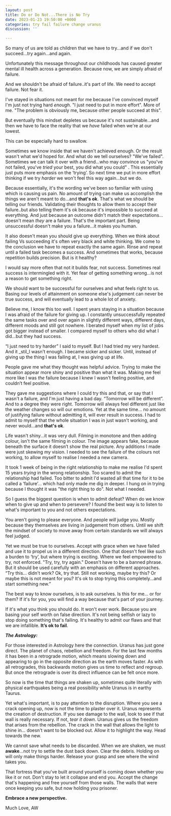 ```yaml
---
layout: post
title: Do or Do Not...There is No Try
date: 2023-01-23 19:50:00 +0000
categories: try fail failure change uranus
discussion: ''

---
```

So many of us are told as children that we have to try...and if we don't succeed...try again...and again.

Unfortunately this message throughout our childhoods has caused greater mental ill health across a generation. Because now, we are simply afraid of failure.

And we shouldn't be afraid of failure..it's part of life. We need to accept failure. Not fear it. <!--more-->

I've stayed in situations not meant for me because I've convinced myself I'm just not trying hard _enough._ "I just need to put in more effort". More of me. "The problem is obviously me, because other people succeed at this".

But eventually this mindset depletes us because it's not sustainable...and then we have to face the reality that we _have_ failed when we're at our lowest.

This can be especially hard to swallow.

Sometimes we know inside that we haven't achieved enough. Or the result wasn't what we'd hoped for. And what do we tell ourselves? "We've failed". Sometimes we can talk it over with a friend...who may convince us "you've not failed, you've _tried_ your best, you did what you could" . This essentially just puts more emphasis on the ‘trying’. So next time we put in more effort thinking if we try _harder_ we won't feel this way again...but we do.

Because essentially, it's the wording we've been so familiar with using which is causing us pain. No amount of trying can make us accomplish the things we aren't meant to do...and **that's ok**. That's what we should be telling our friends. Validating their thoughts to allow them to accept their failure..but also telling them it's ok because it's impossible to succeed at everything. And just because an outcome didn't match their expectations... doesn't mean _they_ are a failure. That's the important part. Being unsuccessful doesn't make you a failure...it makes you human.

It also doesn't mean you should give up everything. When we think about failing Vs succeeding it's often very black and white thinking. We come to the conclusion we have to repeat exactly the same again. Rinse and repeat until a failed task becomes a success. And sometimes that works, because repetition builds precision. But is it healthy?

I would say more often that not it builds fear, not success. Sometimes real success is intermingled with it. Yet fear of getting something wrong...is not a reason to get something right.

We should want to be successful for ourselves and what feels right to us. Basing our levels of attainment on someone else's judgement can never be true success, and will eventually lead to a whole lot of anxiety.

Believe me, I know this too well. I spent years staying in a situation because I was afraid of the failure for giving up. I constantly unsuccessfully repeated the same tasks over and over again in slightly different ways, different days, different moods and still got nowhere. I berated myself when my list of jobs got bigger instead of smaller. I compared myself to others who did what I did...but they had success.

“I just need to try harder” I said to myself. But I had tried my very hardest. And it _stil_l wasn't enough. I became sicker and sicker. Until, instead of giving up the thing I was failing at, I was giving up at life.

People gave me what they thought was helpful advice. Trying to make the situation appear more shiny and positive than what it was. Making me feel more like I was _the_ failure because I knew I wasn't feeling positive, and couldn’t feel positive.

They gave me suggestions where I could try this and that, or say that I wasn't a failure, and I'm just having a bad day. “Tomorrow will be different”. And to a degree they were right. Tomorrow will always feel different just like the weather changes so will our emotions. Yet at the same time... no amount of justifying failure without admitting it, will ever result in success. I had to admit to myself that the whole situation I was in just wasn't working, and never would...and **that's ok**.

Life wasn't shiny...it was very dull. Filming in monotone and then adding colour, isn't the same filming in colour. The image appears fake, because beneath the surface it doesn’t show the real picture. Any additions I made were just skewing my vision. I needed to see the failure of the colours not working, to allow myself to realise I needed a new camera.

It took 1 week of being in the right relationship to make me realise I'd spent 15 years _trying_ in the wrong relationship. Too scared to admit the relationship had failed. Too bitter to admit I'd wasted all that time for it to be called a ‘failure’... which had only made me dig in deeper. I hung on in trying because I thought it was "the right thing to do". Not what I needed.

So I guess the biggest question is when to admit defeat? When do we know when to give up and when to persevere? I found the best way is to listen to what's important to you and not others expectations.

You aren't going to please everyone. And people _will_ judge you. Mostly because they themselves are living in judgement from others. Until we shift the mindset of society to move away from certain standards we will always feel judged.

Yet we must be true to ourselves. Accept with grace when we have failed and use it to propel us in a different direction. One that doesn't feel like such a burden to ‘try’, but where trying is exciting. Where we feel empowered to try, not enforced. "Try, try, try again." Doesn't have to be a banned phrase. But it should be used carefully with an emphasis on different approaches. “Try this... didn't work? Ok, try that. Still not working, maybe try this? Or maybe this is not meant for you? It's ok to stop trying this completely...and start something new.”

The best way to know ourselves, is to ask ourselves. Is this for me… or for them? If it's for you, you will find a way because that's part of your journey.

If it's what you think you should do. It won't ever work. Because you are basing your self worth on false direction. It's not being selfish or lazy to stop doing something that's failing. It's healthy to admit our flaws and that we are infallible. **It’s ok to fail**.

**_The Astrology:_**

For those interested in Astrology here the connection. Uranus has just gone direct. The planet of chaos, rebellion and freedom. For the last few months it has been in a retrograde motion, which means slowing down and appearing to go in the opposite direction as the earth moves faster. As with all retrogrades, this backwards motion gives us time to reflect and regroup. But once the retrograde is over its direct influence can be felt once more.

So now is the time that things are shaken up, sometimes quite literally with physical earthquakes being a real possibility while Uranus is in earthy Taurus.

Yet what's important, is to pay attention to the disruption. Where you see a crack opening up, now is not the time to plaster over it. Uranus represents the creation of destruction. If you see damage to the wall, look to see if that wall is really necessary. If not, _tear it down_. Uranus gives us the freedom that arises from the rebellion. The crack in the wall that allows the light to shine in… doesn't want to be blocked out. Allow it to highlight the way. Head towards the new.

We cannot save what needs to be discarded. When we are shaken, we must **awake**...not try to settle the dust back down. Clear the debris. Holding on will only make things harder. Release your grasp and see where the wind takes you.

That fortress that you've built around yourself is coming down whether you like it or not. Don't stay to let it collapse and end you. Accept the change that's happening and free yourself from those walls. The walls that were once keeping you safe, but now holding you prisoner.

**Embrace a new perspective.**

Much Love, AW